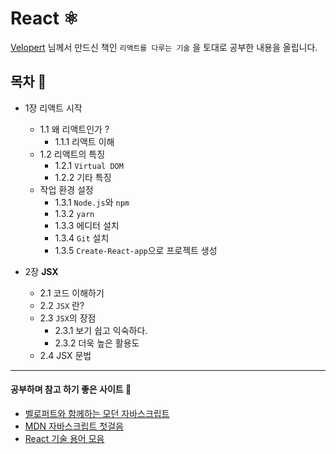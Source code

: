 # React ⚛️

[Velopert](https://github.com/velopert) 님께서 만드신 책인 `리액트를 다루는 기술` 을 토대로 공부한 내용을 올립니다.

## 목차 📜

+ 1장 리액트 시작
  + 1.1 왜 리액트인가 ?
    + 1.1.1 리액트 이해
  + 1.2 리액트의 특징
    + 1.2.1 `Virtual DOM`
    + 1.2.2 기타 특징
  + 작업 환경 설정
    + 1.3.1 `Node.js`와 `npm`
    + 1.3.2 `yarn`
    + 1.3.3 에디터 설치
    + 1.3.4 `Git` 설치
    + 1.3.5 `Create-React-app`으로 프로젝트 생성

+ 2장 **JSX**
  + 2.1 코드 이해하기
  + 2.2 `JSX` 란?
  + 2.3 `JSX`의 장점
    + 2.3.1 보기 쉽고 익숙하다.
    + 2.3.2 더욱 높은 활용도
  + 2.4 JSX 문법
___

#### 공부하며 참고 하기 좋은 사이트 🌳
  + [벨로퍼트와 함께하는 모던 자바스크립트](https://learnjs.vlpt.us)
  + [MDN 자바스크립트 첫걸음](https://developer.mozilla.org/ko/docs/Learn/Javascript)
  + [React 기술 용어 모음](https://ko.reactjs.org/docs/glossary.htmlㄴ)
